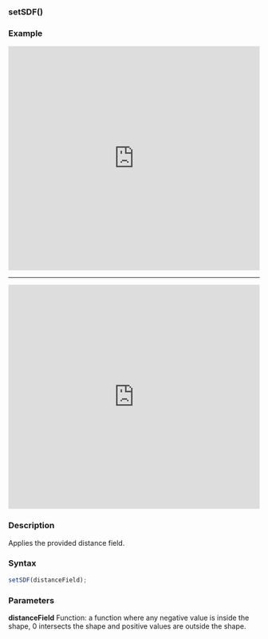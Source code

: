 ### setSDF()

### Example



<iframe width="100%" height="450px" src="https://shaderpark.netlify.com/sculpture/-M21MTrG4TVZ9rlQmyD0?example=true&embed=true" frameborder="0"></iframe>

---

<iframe width="100%" height="450px" src="https://shaderpark.netlify.com/sculpture/-M21QsaGAGKf354Yh4yZ?example=true&embed=true" frameborder="0"></iframe>

### Description
Applies the provided distance field.

### Syntax
```js
setSDF(distanceField);
```

### Parameters
**distanceField** Function: a function where any negative value is inside the shape, 0 intersects the shape and positive values are outside the shape.
